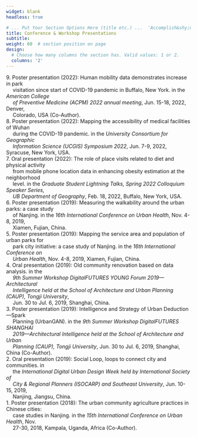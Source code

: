 ```yaml
---
widget: blank
headless: true

# ... Put Your Section Options Here (title etc.) ...  'Accomplish&shy;ments'
title: Conference & Workshop Presentations
subtitle:
weight: 60  # section position on page
design:
  # Choose how many columns the section has. Valid values: 1 or 2.
  columns: '2'
---
```


9\. Poster presentation (2022): Human mobility data demonstrates increase in park <br /> &emsp; visitation since start of COVID-19 pandemic in Buffalo, New York. in the *American College <br /> &emsp; of Preventive Medicine (ACPM) 2022 annual meeting*, Jun. 15-18, 2022, Denver, <br /> &emsp; Colorado, USA (Co-Author).\
8\. Poster presentation (2022): Mapping the accessibility of medical facilities of Wuhan <br /> &emsp; during the COVID-19 pandemic. in the *University Consortium for Geographic <br /> &emsp; Information Science (UCGIS) Symposium 2022*, Jun. 7-9, 2022, Syracuse, New York, USA.\
7\. Oral presentation (2022): The role of place visits related to diet and physical activity <br /> &emsp; from mobile phone location data in enhancing obesity estimation at the neighborhood <br /> &emsp; level. in the *Graduate Student Lightning Talks, Spring 2022 Colloquium Speaker Series, <br /> &emsp; UB Department of Geography*, Feb. 18, 2022, Buffalo, New York, USA.\
6\. Poster presentation (2019): Measuring the walkability around the urban parks: a case study <br /> &emsp; of Nanjing. in the *16th International Conference on Urban Health*, Nov. 4-8, 2019, <br /> &emsp; Xiamen, Fujian, China.\
5\. Poster presentation (2019): Mapping the service area and population of urban parks for <br /> &emsp; park city initiative: a case study of Nanjing. in the *16th International Conference on <br /> &emsp; Urban Health*, Nov. 4-8, 2019, Xiamen, Fujian, China.\
4\. Oral presentation (2019): Old community renovation based on data analysis. in the *<br /> &emsp; 9th Summer Workshop DigitalFUTURES YOUNG Forum 2019—Architectural <br /> &emsp; Intelligence held at the School of Architecture and Urban Planning (CAUP), Tongji University*, <br /> &emsp; Jun. 30 to Jul. 6, 2019, Shanghai, China.\
3\. Poster presentation (2019): Intelligence and Strategy of Urban Deduction—Spark <br /> &emsp; Planning (UrbanGAN). in the *9th Summer Workshop DigitalFUTURES SHANGHAI <br /> &emsp; 2019—Architectural Intelligence held at the School of Architecture and Urban <br /> &emsp; Planning (CAUP), Tongji University*, Jun. 30 to Jul. 6, 2019, Shanghai, China (Co-Author).\
2\. Oral presentation (2019): Social Loop, loops to connect city and communities. in <br /> &emsp; the *International Digital Urban Design Week held by International Society of <br /> &emsp; City & Regional Planners (ISOCARP) and Southeast University*, Jun. 10-15, 2019, <br /> &emsp; Nanjing, Jiangsu, China.\
1\. Poster presentation (2018): The urban community agriculture practices in Chinese cities: <br /> &emsp; case studies in Nanjing. in the *15th International Conference on Urban Health*, Nov. <br /> &emsp; 27-30, 2018, Kampala, Uganda, Africa (Co-Author).
